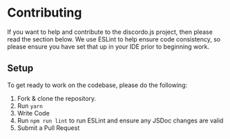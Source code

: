 # Contributing
If you want to help and contribute to the discordo.js project, then please read the section below. We use ESLint to help ensure code consistency, so please ensure you have set that up in your IDE prior to beginning work.

## Setup

To get ready to work on the codebase, please do the following:

1. Fork & clone the repository.
2. Run `yarn`
3. Write Code
4. Run `npm run lint` to run ESLint and ensure any JSDoc changes are valid
5. Submit a Pull Request
